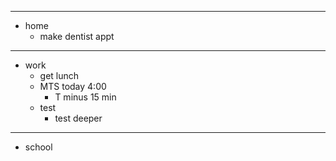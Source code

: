 
---
*   home
	*   make dentist appt

---
*   work
	*   get lunch
	*   MTS today 4:00
		*   T minus 15 min
	*   test
		*   test deeper

---
*   school
